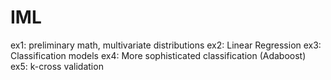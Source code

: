 # IML
ex1: preliminary math, multivariate distributions
ex2: Linear Regression
ex3: Classification models
ex4: More sophisticated classification (Adaboost)
ex5: k-cross validation
